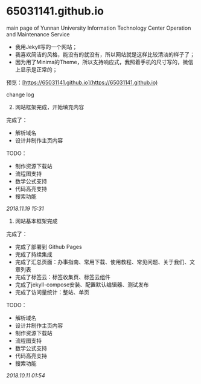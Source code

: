 # 65031141.github.io
main page of Yunnan University Information Technology Center Operation and Maintenance Service

- 我用Jekyll写的一个网站；
- 我喜欢简洁的风格，能没有的就没有，所以网站就是这样比较清淡的样子了；
- 因为用了Minima的Theme，所以支持响应式，我照着手机的尺寸写的，微信上显示是正常的；

预览：[https://65031141.github.io](https://65031141.github.io)

change log

2. 网站框架完成，开始填充内容
  
  完成了：
  - 解析域名
  - 设计并制作主页内容
  
  TODO：
  - 制作资源下载站
  - 流程图支持
  - 数学公式支持
  - 代码高亮支持
  - 搜索功能
  
  *2018.11.19 15:31*

1. 网站基本框架完成

  完成了：
  - 完成了部署到 Github Pages
  - 完成了持续集成
  - 完成了汇总页面：办事指南、常用下载、使用教程、常见问题、关于我们、文章列表
  - 完成了标签云：标签收集页、标签云组件
  - 完成了jekyll-compose安装、配置默认编辑器、测试发布
  - 完成了访问量统计：整站、单页
  
  TODO：
  - 解析域名
  - 设计并制作主页内容
  - 制作资源下载站
  - 流程图支持
  - 数学公式支持
  - 代码高亮支持
  - 搜索功能
  
  *2018.10.11 01:54*
